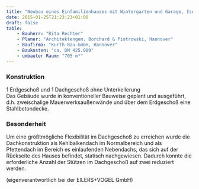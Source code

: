 ```yaml
---
title: "Neubau eines Einfamilienhauses mit Wintergarten und Garage, Isernhagen KB"
date: 2015-01-25T21:23:23+01:00
draft: false
table:
    - Bauherr: "Rita Rechter"
    - Planer: "Architektengem. Borchard & Piotrowski, Hannover"
    - Baufirma: "Kurth Bau GmbH, Hannover"
    - Baukosten: "ca. DM 425.000"
    - umbauter Raum: "705 m³"
---
```


### Konstruktion
1 Erdgeschoß und 1 Dachgeschoß ohne Unterkellerung  
Das Gebäude wurde in konventioneller Bauweise geplant und ausgeführt, d.h. zweischalige Mauerwerksaußenwände und über dem Erdgeschoß eine Stahlbetondecke.

### Besonderheit
Um eine größtmögliche Flexibilität im Dachgeschoß zu erreichen wurde die Dachkonstruktion als Kehlbalkendach im Normalbereich und als Pfettendach im Bereich es einlaufenden Nebendachs, das sich auf der Rückseite des Hauses befindet, statisch nachgewiesen. Dadurch konnte die erforderliche Anzahl der Stützen im Dachgeschoß auf zwei reduziert werden.

(eigenverantwortlich bei der EILERS+VOGEL GmbH)